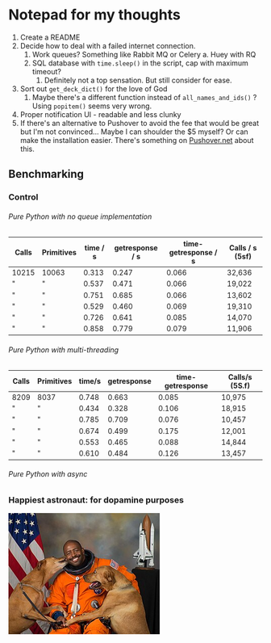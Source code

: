 # Notepad for my thoughts

1. Create a README
2. Decide how to deal with a failed internet connection.
    1. Work queues? Something like Rabbit MQ or Celery
        a. Huey with RQ
    2. SQL database with ```time.sleep()``` in the script, cap with maximum timeout?
        1. Definitely not a top sensation. But still consider for ease.
3. Sort out ```get_deck_dict()``` for the love of God
    1. Maybe there's a different function instead of ```all_names_and_ids()``` ? Using ```popitem()``` seems very wrong.
4. Proper notification UI - readable and less clunky
5. If there's an alternative to Pushover to avoid the fee that would be great but I'm not convinced... Maybe I can shoulder the $5 myself? Or can make the installation easier. There's something on [Pushover.net](https://support.pushover.net/i37-including-an-open-source-application-s-api-token-in-its-source-code) about this.

## Benchmarking

### Control

###### Pure Python with no queue implementation

| Calls | Primitives | time / s | getresponse / s | time-getresponse / s | Calls / s (5sf) |
|-------|------------|--------|-------------|------------------|----------------|
| 10215 | 10063      | 0.313  | 0.247       | 0.066            | 32,636         |
| "     | "          | 0.537  | 0.471       | 0.066            | 19,022         |
| "     | "          | 0.751  | 0.685       | 0.066            | 13,602         |
| "     | "          | 0.529  | 0.460       | 0.069            | 19,310         |
| "     | "          | 0.726  | 0.641       | 0.085            | 14,070         |
| "     | "          | 0.858  | 0.779       | 0.079            | 11,906         |

###### Pure Python with multi-threading

| Calls | Primitives | time/s | getresponse | time-getresponse | Calls/s (5S.f) |
|-------|------------|--------|-------------|------------------|----------------|
| 8209  | 8037       | 0.748  | 0.663       | 0.085            | 10,975         |
| "     | "          | 0.434  | 0.328       | 0.106            | 18,915         |
| "     | "          | 0.785  | 0.709       | 0.076            | 10,457         |
| "     | "          | 0.674  | 0.499       | 0.175            | 12,001         |
| "     | "          | 0.553  | 0.465       | 0.088            | 14,844         |
| "     | "          | 0.610  | 0.484       | 0.126            | 13,457         |

###### Pure Python with async

### Happiest astronaut:  for dopamine purposes

![Happiest Astronaut](/happy%20astronaut.jpg)

